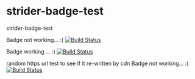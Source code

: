 strider-badge-test
==================

strider-badge-test

Badge not working... :(
[![Build Status](http://162.243.88.94:4000/5282117a847f83821f000018/clun0555/projecttemplate/badge)](http://162.243.88.94:4000/clun0555/projecttemplate/)


Badge working ... :)
[![Build Status](https://strider-demo.herokuapp.com/51e0b90c8e11b6f10a000008/Strider-CD/strider-travis/badge)](https://strider-demo.herokuapp.com/)

random https url test to see if it re-written by cdn
Badge not working... :(
[![Build Status](http://162.243.88.94:4000/5282117a847f83821f000018/clun0555/projecttemplate/badge)](https://162.243.88.94:4000/clun0555/projecttemplate/)


